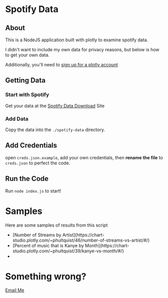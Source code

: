 # Spotify Data
## About
This is a NodeJS application built with plotly to examine spotify data.

I didn't want to include my own data for privacy reasons, but below is how to get your own data.

Additionally, you'll need to [sign up for a plotly account](https://plot.ly)

## Getting Data
### Start with Spotify
Get your data at the [Spotify Data Download](https://www.spotify.com/account/privacy/?_ga=2.233093788.387388179.1594171524-664249325.1592970651) Site

### Add Data
Copy the data into the ```./spotify-data``` directory.

## Add Credentials
open ```creds.json.example```, add your own credentials, then **rename the file** to ```creds.json``` to perfect the code.

## Run the Code
Run ```node index.js``` to start!

# Samples
Here are some samples of results from this script
<ul>
    <li>[Number of Streams by Artist](https://chart-studio.plotly.com/~phultquist/46/number-of-streams-vs-artist/#/)</li>
    <li>[Percent of music that is Kanye by Month](https://chart-studio.plotly.com/~phultquist/39/kanye-vs-month/#/)</li>
    <li></li>
</ul>

# Something wrong?
[Email Me](patrick.hultquist@icloud.com)
